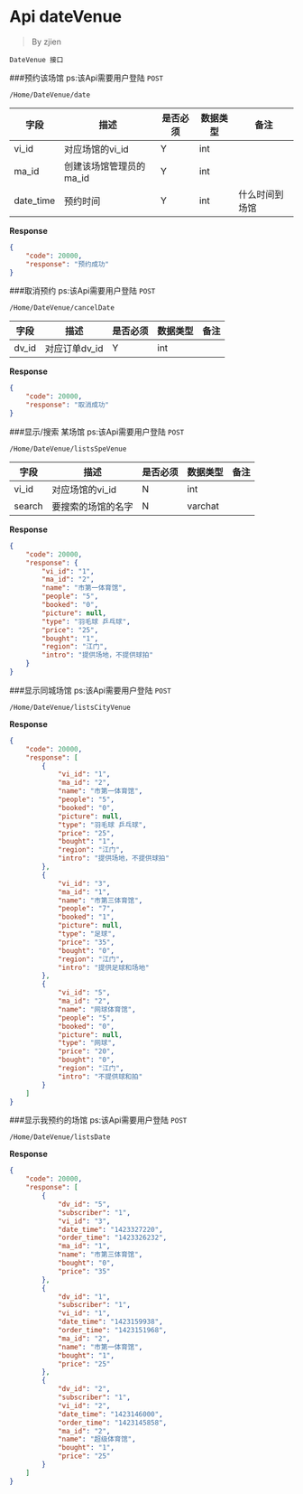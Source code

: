 Api dateVenue
===
>By zjien

`DateVenue 接口`

###预约该场馆
ps:该Api需要用户登陆
`POST`

`/Home/DateVenue/date`

字段 | 描述 | 是否必须 | 数据类型 | 备注
--------------------- | ------------------- | ------------------- | ---------------------- | ------------------
vi_id | 对应场馆的vi_id | Y | int | 
ma_id | 创建该场馆管理员的ma_id | Y | int |
date_time | 预约时间 | Y | int | 什么时间到场馆

**Response**
```json
{
    "code": 20000,
    "response": "预约成功"
}
```



###取消预约
ps:该Api需要用户登陆
`POST`

`/Home/DateVenue/cancelDate`

字段 | 描述 | 是否必须 | 数据类型 | 备注
--------------------- | ------------------- | ------------------- | ---------------------- | ------------------
dv_id | 对应订单dv_id | Y | int | 

**Response**
```json
{
    "code": 20000,
    "response": "取消成功"
}
```



###显示/搜索 某场馆
ps:该Api需要用户登陆
`POST`

`/Home/DateVenue/listsSpeVenue`

字段 | 描述 | 是否必须 | 数据类型 | 备注
--------------------- | ------------------- | ------------------- | ---------------------- | ------------------
vi_id | 对应场馆的vi_id | N | int | 
search | 要搜索的场馆的名字 | N | varchat | 

**Response**
```json
{
    "code": 20000,
    "response": {
        "vi_id": "1",
        "ma_id": "2",
        "name": "市第一体育馆",
        "people": "5",
        "booked": "0",
        "picture": null,
        "type": "羽毛球 乒乓球",
        "price": "25",
        "bought": "1",
        "region": "江门",
        "intro": "提供场地，不提供球拍"
    }
}
```



###显示同城场馆
ps:该Api需要用户登陆
`POST`

`/Home/DateVenue/listsCityVenue`

**Response**
```json
{
    "code": 20000,
    "response": [
        {
            "vi_id": "1",
            "ma_id": "2",
            "name": "市第一体育馆",
            "people": "5",
            "booked": "0",
            "picture": null,
            "type": "羽毛球 乒乓球",
            "price": "25",
            "bought": "1",
            "region": "江门",
            "intro": "提供场地，不提供球拍"
        },
        {
            "vi_id": "3",
            "ma_id": "1",
            "name": "市第三体育馆",
            "people": "7",
            "booked": "1",
            "picture": null,
            "type": "足球",
            "price": "35",
            "bought": "0",
            "region": "江门",
            "intro": "提供足球和场地"
        },
        {
            "vi_id": "5",
            "ma_id": "2",
            "name": "网球体育馆",
            "people": "5",
            "booked": "0",
            "picture": null,
            "type": "网球",
            "price": "20",
            "bought": "0",
            "region": "江门",
            "intro": "不提供球和拍"
        }
    ]
}
```



###显示我预约的场馆
ps:该Api需要用户登陆
`POST`

`/Home/DateVenue/listsDate`

**Response**
```json
{
    "code": 20000,
    "response": [
        {
            "dv_id": "5",
            "subscriber": "1",
            "vi_id": "3",
            "date_time": "1423327220",
            "order_time": "1423326232",
            "ma_id": "1",
            "name": "市第三体育馆",
            "bought": "0",
            "price": "35"
        },
        {
            "dv_id": "1",
            "subscriber": "1",
            "vi_id": "1",
            "date_time": "1423159938",
            "order_time": "1423151968",
            "ma_id": "2",
            "name": "市第一体育馆",
            "bought": "1",
            "price": "25"
        },
        {
            "dv_id": "2",
            "subscriber": "1",
            "vi_id": "2",
            "date_time": "1423146000",
            "order_time": "1423145858",
            "ma_id": "2",
            "name": "超级体育馆",
            "bought": "1",
            "price": "25"
        }
    ]
}
```